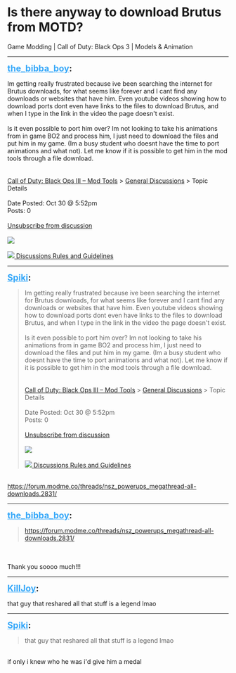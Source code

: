 # Is there anyway to download Brutus from MOTD?
Game Modding | Call of Duty: Black Ops 3 | Models & Animation

---
<strong style="font-size: 1.4em;"><span style="text-decoration: underline;text-decoration-color: #34a7f9;"><span style="color:#34a7f9;">the_bibba_boy</span></span>:</strong>

<p>Im getting really frustrated because ive been searching the internet for Brutus downloads, for what seems like forever and I cant find any downloads or websites that have him. Even youtube videos showing how to download ports dont even have links to the files to download Brutus, and when I type in the link in the video the page doesn&#39;t exist.<br /><br />Is it even possible to port him over? Im not looking to take his animations from in game BO2 and process him, I just need to download the files and put him in my game. (Im a busy student who doesnt have the time to port animations and what not). Let me know if it is possible to get him in the mod tools through a file download.<br /><br /><br /><a href="https://steamcommunity.com/app/455130">Call of Duty: Black Ops III – Mod Tools</a> &gt; <a href="https://steamcommunity.com/app/455130/discussions/0/">General Discussions</a> &gt; Topic Details<br /><br />Date Posted: Oct 30 @ 5:52pm<br />Posts: 0<br /><br /><a href="https://forum.modme.co/javascript%3AForum_UnsubscribeFromTopic(%201642052612837150826%20);">Unsubscribe from discussion</a><br /><br /><img style="max-width: 500px;" src="https://steamcommunity-a.akamaihd.net/public/images/sharedfiles/searchbox_workshop_submit.gif"><br /><br /><a href="https://forum.modme.co/steam%3A//openurl/https%3A//support.steampowered.com/kb_article.php?ref=4045-USHJ-3810"><img style="max-width: 500px;" src="https://steamcommunity-a.akamaihd.net/public/images/skin_1/iconRules.png"> Discussions Rules and Guidelines</a></p>

---
<strong style="font-size: 1.4em;"><span style="text-decoration: underline;text-decoration-color: #34a7f9;"><span style="color:#34a7f9;">Spiki</span></span>:</strong>

<p><blockquote>Im getting really frustrated because ive been searching the internet for Brutus downloads, for what seems like forever and I cant find any downloads or websites that have him. Even youtube videos showing how to download ports dont even have links to the files to download Brutus, and when I type in the link in the video the page doesn&#39;t exist.<br /><br />Is it even possible to port him over? Im not looking to take his animations from in game BO2 and process him, I just need to download the files and put him in my game. (Im a busy student who doesnt have the time to port animations and what not). Let me know if it is possible to get him in the mod tools through a file download.<br /><br /><br /><a href="https://steamcommunity.com/app/455130">Call of Duty: Black Ops III – Mod Tools</a> &gt; <a href="https://steamcommunity.com/app/455130/discussions/0/">General Discussions</a> &gt; Topic Details<br /><br />Date Posted: Oct 30 @ 5:52pm<br />Posts: 0<br /><br /><a href="https://forum.modme.co/javascript%3AForum_UnsubscribeFromTopic(%201642052612837150826%20);">Unsubscribe from discussion</a><br /><br /><img style="max-width: 500px;" src="https://steamcommunity-a.akamaihd.net/public/images/sharedfiles/searchbox_workshop_submit.gif"><br /><br /><a href="https://forum.modme.co/steam%3A//openurl/https%3A//support.steampowered.com/kb_article.php?ref=4045-USHJ-3810"><img style="max-width: 500px;" src="https://steamcommunity-a.akamaihd.net/public/images/skin_1/iconRules.png"> Discussions Rules and Guidelines</a><br /></blockquote><br /><a href="https://forum.modme.co/threads/nsz_powerups_megathread-all-downloads.2831/">https://forum.modme.co/threads/nsz_powerups_megathread-all-downloads.2831/</a></p>

---
<strong style="font-size: 1.4em;"><span style="text-decoration: underline;text-decoration-color: #34a7f9;"><span style="color:#34a7f9;">the_bibba_boy</span></span>:</strong>

<p><blockquote><a href="https://forum.modme.co/threads/nsz_powerups_megathread-all-downloads.2831/">https://forum.modme.co/threads/nsz_powerups_megathread-all-downloads.2831/</a><br /></blockquote><br /><br />Thank you soooo much!!!</p>

---
<strong style="font-size: 1.4em;"><span style="text-decoration: underline;text-decoration-color: #34a7f9;"><span style="color:#34a7f9;">KillJoy</span></span>:</strong>

<p>that guy that reshared all that stuff is a legend lmao</p>

---
<strong style="font-size: 1.4em;"><span style="text-decoration: underline;text-decoration-color: #34a7f9;"><span style="color:#34a7f9;">Spiki</span></span>:</strong>

<p><blockquote>that guy that reshared all that stuff is a legend lmao<br /></blockquote><br />if only i knew who he was i&#39;d give him a medal</p>
